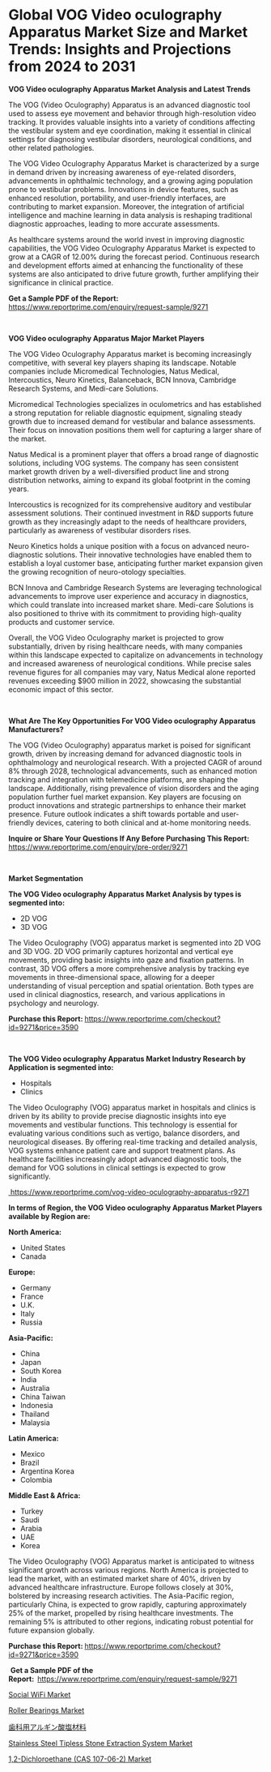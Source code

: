 <p><h1>Global VOG Video oculography Apparatus Market Size and Market Trends: Insights and Projections from 2024 to 2031</h1></p><p><strong>VOG Video oculography Apparatus Market Analysis and Latest Trends</strong></p>
<p><p>The VOG (Video Oculography) Apparatus is an advanced diagnostic tool used to assess eye movement and behavior through high-resolution video tracking. It provides valuable insights into a variety of conditions affecting the vestibular system and eye coordination, making it essential in clinical settings for diagnosing vestibular disorders, neurological conditions, and other related pathologies.</p><p>The VOG Video Oculography Apparatus Market is characterized by a surge in demand driven by increasing awareness of eye-related disorders, advancements in ophthalmic technology, and a growing aging population prone to vestibular problems. Innovations in device features, such as enhanced resolution, portability, and user-friendly interfaces, are contributing to market expansion. Moreover, the integration of artificial intelligence and machine learning in data analysis is reshaping traditional diagnostic approaches, leading to more accurate assessments.</p><p>As healthcare systems around the world invest in improving diagnostic capabilities, the VOG Video Oculography Apparatus Market is expected to grow at a CAGR of 12.00% during the forecast period. Continuous research and development efforts aimed at enhancing the functionality of these systems are also anticipated to drive future growth, further amplifying their significance in clinical practice.</p></p>
<p><strong>Get a Sample PDF of the Report:&nbsp;</strong> <a href="https://www.reportprime.com/enquiry/request-sample/9271">https://www.reportprime.com/enquiry/request-sample/9271</a></p>
<p>&nbsp;</p>
<p><strong>VOG Video oculography Apparatus Major Market Players</strong></p>
<p><p>The VOG Video Oculography Apparatus market is becoming increasingly competitive, with several key players shaping its landscape. Notable companies include Micromedical Technologies, Natus Medical, Intercoustics, Neuro Kinetics, Balanceback, BCN Innova, Cambridge Research Systems, and Medi-care Solutions.</p><p>Micromedical Technologies specializes in oculometrics and has established a strong reputation for reliable diagnostic equipment, signaling steady growth due to increased demand for vestibular and balance assessments. Their focus on innovation positions them well for capturing a larger share of the market.</p><p>Natus Medical is a prominent player that offers a broad range of diagnostic solutions, including VOG systems. The company has seen consistent market growth driven by a well-diversified product line and strong distribution networks, aiming to expand its global footprint in the coming years.</p><p>Intercoustics is recognized for its comprehensive auditory and vestibular assessment solutions. Their continued investment in R&D supports future growth as they increasingly adapt to the needs of healthcare providers, particularly as awareness of vestibular disorders rises.</p><p>Neuro Kinetics holds a unique position with a focus on advanced neuro-diagnostic solutions. Their innovative technologies have enabled them to establish a loyal customer base, anticipating further market expansion given the growing recognition of neuro-otology specialties.</p><p>BCN Innova and Cambridge Research Systems are leveraging technological advancements to improve user experience and accuracy in diagnostics, which could translate into increased market share. Medi-care Solutions is also positioned to thrive with its commitment to providing high-quality products and customer service.</p><p>Overall, the VOG Video Oculography market is projected to grow substantially, driven by rising healthcare needs, with many companies within this landscape expected to capitalize on advancements in technology and increased awareness of neurological conditions. While precise sales revenue figures for all companies may vary, Natus Medical alone reported revenues exceeding $900 million in 2022, showcasing the substantial economic impact of this sector.</p></p>
<p>&nbsp;</p>
<p><strong>What Are The Key Opportunities For VOG Video oculography Apparatus Manufacturers?</strong></p>
<p><p>The VOG (Video Oculography) apparatus market is poised for significant growth, driven by increasing demand for advanced diagnostic tools in ophthalmology and neurological research. With a projected CAGR of around 8% through 2028, technological advancements, such as enhanced motion tracking and integration with telemedicine platforms, are shaping the landscape. Additionally, rising prevalence of vision disorders and the aging population further fuel market expansion. Key players are focusing on product innovations and strategic partnerships to enhance their market presence. Future outlook indicates a shift towards portable and user-friendly devices, catering to both clinical and at-home monitoring needs.</p></p>
<p><strong>Inquire or Share Your Questions If Any Before Purchasing This Report:</strong> <a href="https://www.reportprime.com/enquiry/pre-order/9271">https://www.reportprime.com/enquiry/pre-order/9271</a></p>
<p>&nbsp;</p>
<p><strong>Market Segmentation</strong></p>
<p><strong>The VOG Video oculography Apparatus Market Analysis by types is segmented into:</strong></p>
<p><ul><li>2D VOG</li><li>3D VOG</li></ul></p>
<p><p>The Video Oculography (VOG) apparatus market is segmented into 2D VOG and 3D VOG. 2D VOG primarily captures horizontal and vertical eye movements, providing basic insights into gaze and fixation patterns. In contrast, 3D VOG offers a more comprehensive analysis by tracking eye movements in three-dimensional space, allowing for a deeper understanding of visual perception and spatial orientation. Both types are used in clinical diagnostics, research, and various applications in psychology and neurology.</p></p>
<p><strong>Purchase this Report:&nbsp;</strong><a href="https://www.reportprime.com/checkout?id=9271&price=3590">https://www.reportprime.com/checkout?id=9271&price=3590</a></p>
<p>&nbsp;</p>
<p><strong>The VOG Video oculography Apparatus Market Industry Research by Application is segmented into:</strong></p>
<p><ul><li>Hospitals</li><li>Clinics</li></ul></p>
<p><p>The Video Oculography (VOG) apparatus market in hospitals and clinics is driven by its ability to provide precise diagnostic insights into eye movements and vestibular functions. This technology is essential for evaluating various conditions such as vertigo, balance disorders, and neurological diseases. By offering real-time tracking and detailed analysis, VOG systems enhance patient care and support treatment plans. As healthcare facilities increasingly adopt advanced diagnostic tools, the demand for VOG solutions in clinical settings is expected to grow significantly.</p></p>
<p><a href="https://www.reportprime.com/vog-video-oculography-apparatus-r9271">&nbsp;https://www.reportprime.com/vog-video-oculography-apparatus-r9271</a></p>
<p><strong>In terms of Region, the VOG Video oculography Apparatus Market Players available by Region are:</strong></p>
<p>
    <p> <strong> North America: </strong>
        <ul>
            <li>United States</li>
            <li>Canada</li>
        </ul>
        </p> 
    <p> <strong> Europe: </strong>
        <ul>
            <li>Germany</li>
            <li>France</li>
            <li>U.K.</li>
            <li>Italy</li>
            <li>Russia</li>
        </ul>
        </p> 
    <p> <strong> Asia-Pacific: </strong>
        <ul>
            <li>China</li>
            <li>Japan</li>
            <li>South Korea</li>
            <li>India</li>
            <li>Australia</li>
            <li>China Taiwan</li>
            <li>Indonesia</li>
            <li>Thailand</li>
            <li>Malaysia</li>
        </ul>
        </p> 
    <p> <strong> Latin America: </strong>
        <ul>
            <li>Mexico</li>
            <li>Brazil</li>
            <li>Argentina Korea</li>
            <li>Colombia</li>
        </ul>
        </p> 
    <p> <strong> Middle East & Africa: </strong>
        <ul>
            <li>Turkey</li>
            <li>Saudi</li>
            <li>Arabia</li>
            <li>UAE</li>
            <li>Korea</li>
        </ul>
    </p>
    </p>
<p><p>The Video Oculography (VOG) Apparatus market is anticipated to witness significant growth across various regions. North America is projected to lead the market, with an estimated market share of 40%, driven by advanced healthcare infrastructure. Europe follows closely at 30%, bolstered by increasing research activities. The Asia-Pacific region, particularly China, is expected to grow rapidly, capturing approximately 25% of the market, propelled by rising healthcare investments. The remaining 5% is attributed to other regions, indicating robust potential for future expansion globally.</p></p>
<p><strong>Purchase this Report: </strong><a href="https://www.reportprime.com/checkout?id=9271&price=3590">https://www.reportprime.com/checkout?id=9271&price=3590</a></p>
<p>&nbsp;<strong>Get a Sample PDF of the Report:&nbsp;&nbsp;</strong><a href="https://www.reportprime.com/enquiry/request-sample/9271">https://www.reportprime.com/enquiry/request-sample/9271</a></p>
<p><strong></strong></p>
<p><p><a href="https://www.linkedin.com/pulse/what-growth-drivers-social-wifi-market-comprehensive-study-products-mfs7f?trackingId=6fMsXCrQSz%2BQXrQ%2Fvh5%2B3w%3D%3D">Social WiFi Market</a></p><p><a href="https://medium.com/@emma.white454357/the-roller-bearings-market-insights-report-offers-an-in-depth-and-thorough-analysis-of-the-cd230ddcd76c">Roller Bearings Market</a></p><p><a href="https://medium.com/@raap8632/dental-alginate-materials-market-%E3%81%AE%E3%82%B0%E3%83%AD%E3%83%BC%E3%83%90%E3%83%AB%E5%B8%82%E5%A0%B4%E6%A6%82%E8%A6%81%E3%81%AF-%E4%B8%96%E7%95%8C%E3%81%8A%E3%82%88%E3%81%B3%E4%B8%BB%E8%A6%81%E5%B8%82%E5%A0%B4%E3%81%AB%E3%81%8A%E3%81%91%E3%82%8B%E6%A5%AD%E7%95%8C%E3%81%AB%E5%BD%B1%E9%9F%BF%E3%82%92%E4%B8%8E%E3%81%88%E3%82%8B%E4%B8%BB%E8%A6%81%E3%81%AA%E3%83%88%E3%83%AC%E3%83%B3%E3%83%89%E3%81%AB%E3%81%A4%E3%81%84%E3%81%A6-%E7%8B%AC%E8%87%AA%E3%81%AE%E8%A6%96%E7%82%B9%E3%82%92%E6%8F%90%E4%BE%9B%E3%81%97%E3%81%BE%E3%81%99-e77170b29cca">歯科用アルギン酸塩材料</a></p><p><a href="https://github.com/ChristianClark406/Market-Research-Report-List-1/blob/main/stainless-steel-tipless-stone-extraction-system-market.md">Stainless Steel Tipless Stone Extraction System Market</a></p><p><a href="https://issuu.com/reportprime-2/docs/12-dichloroethane-cas-107-06-2-mark_2c830edc38bf6d">1,2-Dichloroethane (CAS 107-06-2) Market</a></p></p>